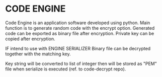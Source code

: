 # CODE ENGINE

Code Engine is an application software developed using python.
Main function is to generate random code with the encrypt option.
Generated code can be exported as binary file after encryption.
Private key can be copied after encryption.

IF intend to use with ENGINE SERIALIZER
Binary file can be decrypted together with the matching key.

Key string will be converted to list of integer then will be stored
as "PEM" file when serialize is executed (ref. to code-decrypt repo).


